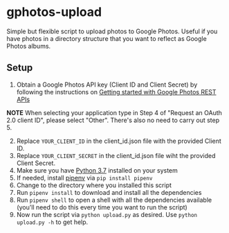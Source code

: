 # gphotos-upload
Simple but flexible script to upload photos to Google Photos. Useful if you have photos in a directory structure that you want to reflect as Google Photos albums.
## Setup
1. Obtain a Google Photos API key (Client ID and Client Secret) by following the instructions on [Getting started with Google Photos REST APIs](https://developers.google.com/photos/library/guides/get-started)

**NOTE** When selecting your application type in Step 4 of "Request an OAuth 2.0 client ID", please select "Other". There's also no need to carry out step 5. 

2. Replace `YOUR_CLIENT_ID` in the client_id.json file with the provided Client ID. 
3. Replace `YOUR_CLIENT_SECRET` in the client_id.json file wiht the provided Client Secret.
4. Make sure you have [Python 3.7](https://www.python.org/downloads/) installed on your system
5. If needed, install [pipenv](https://pypi.org/project/pipenv/) via `pip install pipenv`
6. Change to the directory where you installed this script
7. Run `pipenv install` to download and install all the dependencies
8. Run `pipenv shell` to open a shell with all the dependencies available (you'll need to do this every time you want to run the script)
9. Now run the script via `python upload.py` as desired. Use `python upload.py -h` to get help.

 
